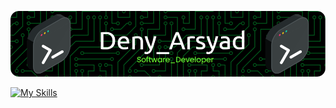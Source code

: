 <!-- ## Hi there, I'm Deny Arsyad 👋 -->

<!--
**denyarsyad/denyarsyad** is a ✨ _special_ ✨ repository because its `README.md` (this file) appears on your GitHub profile.

Here are some ideas to get you started:

- 🔭 I’m currently working on ...
- 🌱 I’m currently learning ...
- 👯 I’m looking to collaborate on ...
- 🤔 I’m looking for help with ...
- 💬 Ask me about ...
- 📫 How to reach me: ...
- 😄 Pronouns: ...
- ⚡ Fun fact: ...
-->

![Header](./image/header.png)

[![My Skills](https://skillicons.dev/icons?i=cs,dotnet,js,html,css,php,laravel,react,ts,bootstrap,tailwind,nodejs,nginx,java&perline=10)](https://skillicons.dev)
